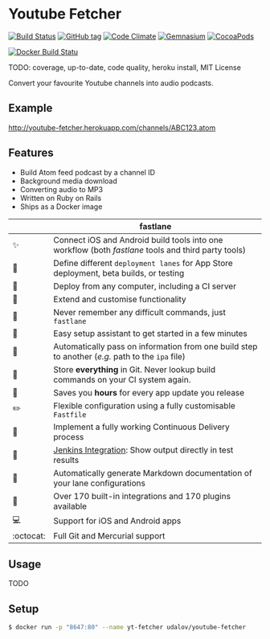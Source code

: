 # Youtube Fetcher

[![Build Status](https://travis-ci.org/sergio-fry/youtube-fetcher.svg?branch=master)](https://travis-ci.org/sergio-fry/youtube-fetcher)
[![GitHub tag](https://img.shields.io/github/tag/sergio-fry/youtube-fetcher.svg)]()
[![Code Climate](https://codeclimate.com/github/sergio-fry/youtube-fetcher.png)](https://codeclimate.com/github/sergio-fry/youtube-fetcher)
[![Gemnasium](https://img.shields.io/sergio-fry/youtube-fetcher/he.svg)]()
[![CocoaPods](https://img.shields.io/cocoapods/metrics/doc-percent/AFNetworking.svg)]()

[![Docker Build Statu](https://img.shields.io/docker/build/jrottenberg/ffmpeg.svg)]()

TODO: coverage, up-to-date, code quality, heroku install, MIT License

Convert your favourite Youtube channels into audio podcasts.

## Example

http://youtube-fetcher.herokuapp.com/channels/ABC123.atom


## Features

* Build Atom feed podcast by a channel ID
* Background media download
* Converting audio to MP3
* Written on Ruby on Rails
* Ships as a Docker image



|          |  fastlane  |
|----------|------------|
:sparkles: | Connect iOS and Android build tools into one workflow (both _fastlane_ tools and third party tools)
:monorail: | Define different `deployment lanes` for App Store deployment, beta builds, or testing
:ship: | Deploy from any computer, including a CI server
:wrench: | Extend and customise functionality
:thought_balloon: | Never remember any difficult commands, just `fastlane`
:tophat: | Easy setup assistant to get started in a few minutes
:email: | Automatically pass on information from one build step to another (*e.g.* path to the `ipa` file)
:page_with_curl: | Store **everything** in Git. Never lookup build commands on your CI system again.
:rocket: | Saves you **hours** for every app update you release
:pencil2: | Flexible configuration using a fully customisable `Fastfile`
:mountain_cableway: | Implement a fully working Continuous Delivery process
:ghost: | [Jenkins Integration](https://docs.fastlane.tools/best-practices/continuous-integration/#jenkins-integration): Show output directly in test results
:book: | Automatically generate Markdown documentation of your lane configurations
:hatching_chick: | Over 170 built-in integrations and 170 plugins available
:computer: | Support for iOS and Android apps
:octocat: | Full Git and Mercurial support

## Usage

TODO

## Setup

```bash
$ docker run -p "8647:80" --name yt-fetcher udalov/youtube-fetcher
```
